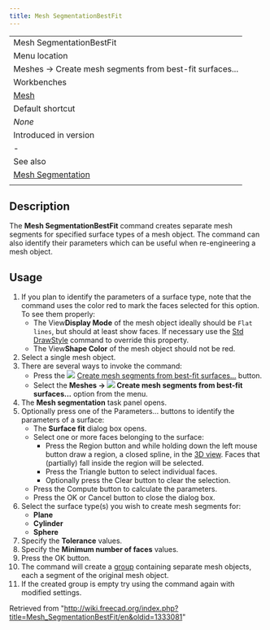 ```yaml
---
title: Mesh SegmentationBestFit
---
```


|                                                             |
| ----------------------------------------------------------- |
| Mesh SegmentationBestFit                                    |
| Menu location                                               |
| Meshes → Create mesh segments from best-fit surfaces...     |
| Workbenches                                                 |
| [Mesh](/Mesh_Workbench "Mesh Workbench")                    |
| Default shortcut                                            |
| _None_                                                      |
| Introduced in version                                       |
| -                                                           |
| See also                                                    |
| [Mesh Segmentation](/Mesh_Segmentation "Mesh Segmentation") |
|                                                             |

## Description

The **Mesh SegmentationBestFit** command creates separate mesh segments for specified surface types of a mesh object. The command can also identify their parameters which can be useful when re-engineering a mesh object.

## Usage

1. If you plan to identify the parameters of a surface type, note that the command uses the color red to mark the faces selected for this option. To see them properly:
   - The View**Display Mode** of the mesh object ideally should be `Flat lines`, but should at least show faces. If necessary use the [Std DrawStyle](/Std_DrawStyle "Std DrawStyle") command to override this property.
   - The View**Shape Color** of the mesh object should not be red.
2. Select a single mesh object.
3. There are several ways to invoke the command:
   - Press the ![](/images/Mesh_SegmentationBestFit.svg) [Create mesh segments from best-fit surfaces...](/Mesh_SegmentationBestFit "Mesh SegmentationBestFit") button.
   - Select the **Meshes → ![](/images/Mesh_SegmentationBestFit.svg) Create mesh segments from best-fit surfaces...** option from the menu.
4. The **Mesh segmentation** task panel opens.
5. Optionally press one of the Parameters... buttons to identify the parameters of a surface:
   - The **Surface fit** dialog box opens.
   - Select one or more faces belonging to the surface:
     - Press the Region button and while holding down the left mouse button draw a region, a closed spline, in the [3D view](/3D_view "3D view"). Faces that (partially) fall inside the region will be selected.
     - Press the Triangle button to select individual faces.
     - Optionally press the Clear button to clear the selection.
   - Press the Compute button to calculate the parameters.
   - Press the OK or Cancel button to close the dialog box.
6. Select the surface type(s) you wish to create mesh segments for:
   - **Plane**
   - **Cylinder**
   - **Sphere**
7. Specify the **Tolerance** values.
8. Specify the **Minimum number of faces** values.
9. Press the OK button.
10. The command will create a [group](/Std_Group "Std Group") containing separate mesh objects, each a segment of the original mesh object.
11. If the created group is empty try using the command again with modified settings.

Retrieved from "<http://wiki.freecad.org/index.php?title=Mesh_SegmentationBestFit/en&oldid=1333081>"

